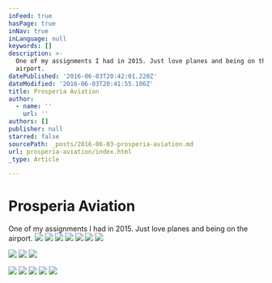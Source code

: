 ```yaml
---
inFeed: true
hasPage: true
inNav: true
inLanguage: null
keywords: []
description: >-
  One of my assignments I had in 2015. Just love planes and being on the
  airport.
datePublished: '2016-06-03T20:42:01.220Z'
dateModified: '2016-06-03T20:41:55.106Z'
title: Prosperia Aviation
author:
  - name: ''
    url: ''
authors: []
publisher: null
starred: false
sourcePath: _posts/2016-06-03-prosperia-aviation.md
url: prosperia-aviation/index.html
_type: Article

---
```

# Prosperia Aviation

One of my assignments I had in 2015\. Just love planes and being on the airport.
![](https://s3-us-west-2.amazonaws.com/the-grid-img/p/fc06de4ea433a84958f20b0f9b9e99950d0016f9.jpg)
![](https://s3-us-west-2.amazonaws.com/the-grid-img/p/30f96462492401f559e061e0da27ed2f29265049.jpg)
![](https://s3-us-west-2.amazonaws.com/the-grid-img/p/18afa12cdc971e114c07312f68540f33c8c290ee.jpg)
![](https://the-grid-user-content.s3-us-west-2.amazonaws.com/2f4ab7d1-d6b7-421c-881e-2c088a7d3183.jpg)
![](https://the-grid-user-content.s3-us-west-2.amazonaws.com/2b78dce5-7ffc-4974-ad3c-63b05f373290.jpg)
![](https://the-grid-user-content.s3-us-west-2.amazonaws.com/60004424-582c-47d0-94ba-28aa1754cda7.jpg)
![](https://the-grid-user-content.s3-us-west-2.amazonaws.com/9b8f53cd-75da-45f9-84ca-c16c30b16dd4.jpg)

  
  
![](https://the-grid-user-content.s3-us-west-2.amazonaws.com/d5aac45a-b0c7-471d-a503-4894b0fcd6e6.jpg)
![](https://s3-us-west-2.amazonaws.com/the-grid-img/p/be9dcd19e2f22d2624bbd19a6d7a4608c7aad9fc.jpg)
![](https://the-grid-user-content.s3-us-west-2.amazonaws.com/f82dc2ae-e52e-4750-bcf2-b60e1a49952e.jpg)

  
![](https://the-grid-user-content.s3-us-west-2.amazonaws.com/892b77f0-b097-40cc-9723-55dffc777afc.jpg)
![](https://the-grid-user-content.s3-us-west-2.amazonaws.com/e53178f6-323b-4002-bd26-dab1cfaa0ec4.jpg)
![](https://s3-us-west-2.amazonaws.com/the-grid-img/p/c2033b53ad3d2f4d916478ef452bd857450559e6.jpg)
![](https://the-grid-user-content.s3-us-west-2.amazonaws.com/274a7c9d-2c4c-48f8-aa2d-137161e9b1fb.jpg)
![](https://the-grid-user-content.s3-us-west-2.amazonaws.com/fd06d079-9bf7-48f2-925e-7f6093d91caf.jpg)